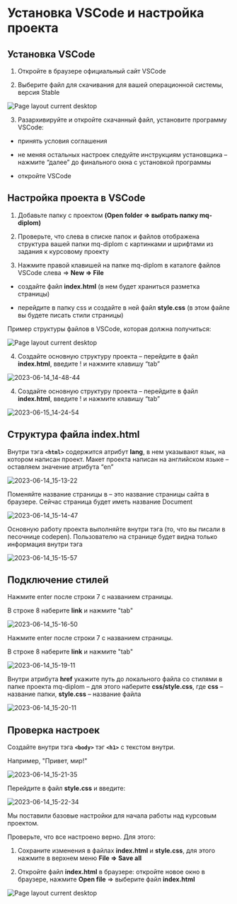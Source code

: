 # Установка VSCode и настройка проекта

## Установка VSCode

1. Откройте в браузере официальный сайт VSCode

2. Выберите файл для скачивания для вашей операционной системы, версия Stable

![Page layout current desktop](https://github.com/netology-code/mq-diploma/blob/master/github/2.%20%D0%A3%D1%81%D1%82%D0%B0%D0%BD%D0%BE%D0%B2%D0%BA%D0%B0%20VSCode.png)

3. Разархивируйте и откройте скачанный файл, установите программу VSCode:

- принять условия соглашения

- не меняя остальных настроек следуйте инструкциям установщика – нажмите “далее” до финального окна с установкой программы

- откройте VSCode

## Настройка проекта в VSCode

1. Добавьте папку с проектом **(Open folder => выбрать папку mq-diplom)**

2. Проверьте, что слева в списке папок и файлов отображена структура вашей папки mq-diplom с картинками и шрифтами из задания к курсовому проекту

3. Нажмите правой клавишей на папке mq-diplom в каталоге файлов VSCode слева => **New => File**

- создайте файл **index.html** (в нем будет храниться разметка страницы)

- перейдите в папку css и создайте в ней файл **style.css** (в этом файле вы будете писать стили страницы)

Пример структуры файлов в VSCode, которая должна получиться:

![Page layout current desktop](https://github.com/netology-code/mq-diploma/blob/master/github/3.%20%D0%9F%D1%80%D0%BE%D0%B5%D0%BA%D1%82%20%D0%B2%20VSCode.png)

4. Создайте основную структуру проекта – перейдите в файл **index.html**, введите ! и нажмите клавишу “tab”

![2023-06-14_14-48-44](https://github.com/netology-code/mq-diploma/assets/136202346/a398e908-5028-4487-b1e9-c8909bf17c93)

4. Создайте основную структуру проекта – перейдите в файл **index.html**, введите ! и нажмите клавишу “tab”

![2023-06-15_14-24-54](https://github.com/netology-code/mq-diploma/assets/136202346/866a0472-04bf-4c68-bc3f-9093eab51c0c)

## Структура файла index.html

Внутри тэга **`<html>`** содержится атрибут **lang**, в нем указывают язык, на котором написан проект. Макет проекта написан на английском языке – оставляем значение атрибута “en”

![2023-06-14_15-13-22](https://github.com/netology-code/mq-diploma/assets/136202346/157f8635-c703-4181-b983-e1f0e56c9326)

Поменяйте название страницы в **<title>Document</title>** – это название страницы сайта в браузере. Сейчас страница будет иметь название Document

![2023-06-14_15-14-47](https://github.com/netology-code/mq-diploma/assets/136202346/16894222-3c26-41cf-9fb6-b1b58548b999)

Основную работу проекта выполняйте внутри тэга **<body>** (то, что вы писали в песочнице codepen). Пользователю на странице будет видна только информация внутри тэга **<body>**

![2023-06-14_15-15-57](https://github.com/netology-code/mq-diploma/assets/136202346/9be35291-cfe3-4d49-bb59-783e079eee67)
  
## Подключение стилей  

Нажмите enter после строки 7 с названием страницы.

В строке 8 наберите **link** и нажмите "tab"

![2023-06-14_15-16-50](https://github.com/netology-code/mq-diploma/assets/136202346/caf98c82-aaa7-4f86-bb4f-8e3a150e4ce7)  

Нажмите enter после строки 7 с названием страницы.

В строке 8 наберите **link** и нажмите "tab"

![2023-06-14_15-19-11](https://github.com/netology-code/mq-diploma/assets/136202346/120d6794-3042-4bec-83a7-97888bc5e8a7)

Внутри атрибута **href** укажите путь до локального файла со стилями в папке проекта mq-diplom – для этого наберите **css/style.css**, где **css** – название папки, **style.css** – название файла

![2023-06-14_15-20-11](https://github.com/netology-code/mq-diploma/assets/136202346/f670b043-98db-4c72-a9c6-fa6ae123db87)

## Проверка настроек

Создайте внутри тэга **`<body>`** тэг **`<h1>`** с текстом внутри. 

Например, "Привет, мир!"

![2023-06-14_15-21-35](https://github.com/netology-code/mq-diploma/assets/136202346/288acc61-5dfa-4e0a-875a-cdebbdef3f8a)

Перейдите в файл **style.css** и введите: 

![2023-06-14_15-22-34](https://github.com/netology-code/mq-diploma/assets/136202346/c38a0992-428d-479c-b0f1-060d44776885)

Мы поставили базовые настройки для начала работы над курсовым проектом. 
 
Проверьте, что все настроено верно. Для этого:
  
1. Сохраните изменения в файлах **index.html** и **style.css**, для этого нажмите в верхнем меню **File => Save all**
  
2. Откройте файл **index.html** в браузере: откройте новое окно в браузере, нажмите **Open file** => выберите файл **index.html** 
  
![Page layout current desktop](https://github.com/netology-code/mq-diploma/blob/master/github/8.%20%D0%9D%D0%B0%D1%81%D1%82%D1%80%D0%BE%D0%B8%CC%86%D0%BA%D0%B8%20%D0%B3%D0%BE%D1%82%D0%BE%D0%B2%D1%8B.png)
  
  
  
  
  
  
  
